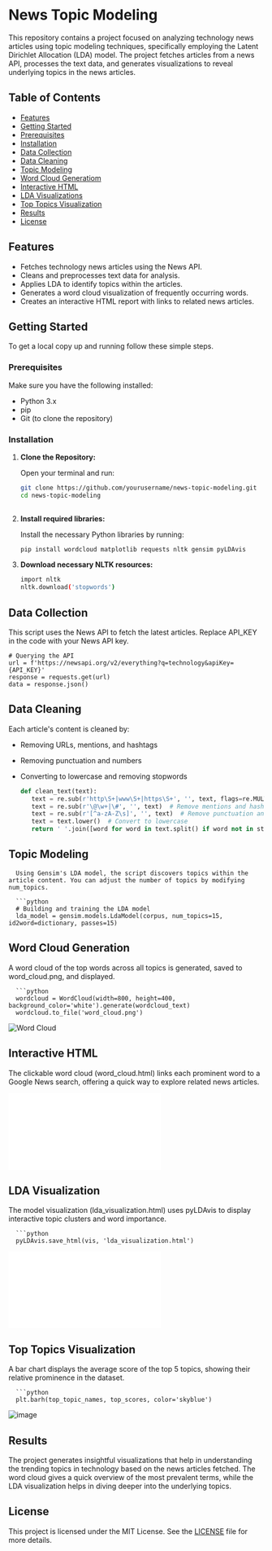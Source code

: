# News Topic Modeling

This repository contains a project focused on analyzing technology news articles using topic modeling techniques, specifically employing the Latent Dirichlet Allocation (LDA) model. The project fetches articles from a news API, processes the text data, and generates visualizations to reveal underlying topics in the news articles.

## Table of Contents

- [Features](#features)
- [Getting Started](#getting-started)
- [Prerequisites](#prerequisites)
- [Installation](#installation)
- [Data Collection](#data-collection)
- [Data Cleaning](#data-cleaning)
- [Topic Modeling](#topic-modeling)
- [Word Cloud Generatiom](#word-cloud-generation)
- [Interactive HTML](#interative-html)
- [LDA Visualizations](#lda-visualizations)
- [Top Topics Visualization](#top-topics-visualization)
- [Results](#results)
- [License](#license)

## Features

- Fetches technology news articles using the News API.
- Cleans and preprocesses text data for analysis.
- Applies LDA to identify topics within the articles.
- Generates a word cloud visualization of frequently occurring words.
- Creates an interactive HTML report with links to related news articles.

## Getting Started

To get a local copy up and running follow these simple steps.

### Prerequisites

Make sure you have the following installed:

- Python 3.x
- pip
- Git (to clone the repository)

### Installation

1. **Clone the Repository:**

   Open your terminal and run:

   ```bash
   git clone https://github.com/yourusername/news-topic-modeling.git
   cd news-topic-modeling
      
  2. **Install required libraries:**

     Install the necessary Python libraries by running:

     ```bash
     pip install wordcloud matplotlib requests nltk gensim pyLDAvis
     
  3. **Download necessary NLTK resources:**

     ```bash
     import nltk
     nltk.download('stopwords')

## Data Collection

This script uses the News API to fetch the latest articles. Replace API_KEY in the code with your News API key.

    # Querying the API
    url = f'https://newsapi.org/v2/everything?q=technology&apiKey={API_KEY}'
    response = requests.get(url)
    data = response.json()

## Data Cleaning

Each article's content is cleaned by:

  - Removing URLs, mentions, and hashtags
  - Removing punctuation and numbers
  - Converting to lowercase and removing stopwords

    ```python
    def clean_text(text):
       text = re.sub(r'http\S+|www\S+|https\S+', '', text, flags=re.MULTILINE)  # Remove URLs
       text = re.sub(r'\@\w+|\#', '', text)  # Remove mentions and hashtags
       text = re.sub(r'[^a-zA-Z\s]', '', text)  # Remove punctuation and numbers
       text = text.lower()  # Convert to lowercase
       return ' '.join([word for word in text.split() if word not in stop_words])  # Remove stopwords

## Topic Modeling

      Using Gensim's LDA model, the script discovers topics within the article content. You can adjust the number of topics by modifying num_topics.

      ```python 
      # Building and training the LDA model
      lda_model = gensim.models.LdaModel(corpus, num_topics=15, id2word=dictionary, passes=15)

## Word Cloud Generation

A word cloud of the top words across all topics is generated, saved to word_cloud.png, and displayed.

      ```python
      wordcloud = WordCloud(width=800, height=400,       background_color='white').generate(wordcloud_text)
      wordcloud.to_file('word_cloud.png')
      

![Word Cloud](word_cloud.png)

## Interactive HTML

The clickable word cloud (word_cloud.html) links each prominent word to a Google News search, offering a quick way to explore related news articles.

![Word Cloud](word_cloud.html)

## LDA Visualization

The model visualization (lda_visualization.html) uses pyLDAvis to display interactive topic clusters and word importance.

      ```python
      pyLDAvis.save_html(vis, 'lda_visualization.html')

![LDA Visualization](lda_visualization.html)

## Top Topics Visualization

A bar chart displays the average score of the top 5 topics, showing their relative prominence in the dataset.

      ```python
      plt.barh(top_topic_names, top_scores, color='skyblue')

![image](https://github.com/user-attachments/assets/1e681b95-77f4-4c61-90d5-262fd6b6ab84)


## Results

The project generates insightful visualizations that help in understanding the trending topics in technology based on the news articles fetched. The word cloud gives a quick overview of the most prevalent terms, while the LDA visualization helps in diving deeper into the underlying topics.

## License

This project is licensed under the MIT License. See the [LICENSE](https://opensource.org/license/mit) file for more details.


      


